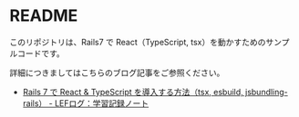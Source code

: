 # README

このリポジトリは、Rails7 で React（TypeScript, tsx）を動かすためのサンプルコードです。

詳細につきましてはこちらのブログ記事をご参照ください。

- [Rails 7 で React & TypeScript を導入する方法（tsx, esbuild, jsbundling-rails） - LEFログ：学習記録ノート](https://lef237.hatenablog.com/entry/2023/02/21/113432)
